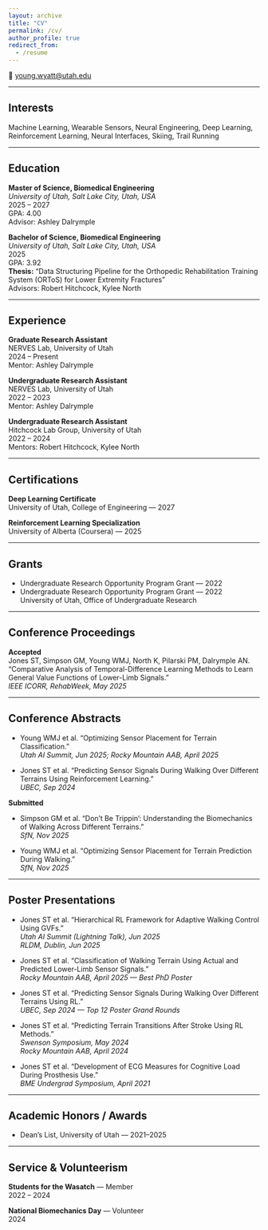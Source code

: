 ```yaml
---
layout: archive
title: "CV"
permalink: /cv/
author_profile: true
redirect_from:
  - /resume
---
```


📧 young.wyatt@utah.edu  

---

## Interests

Machine Learning, Wearable Sensors, Neural Engineering, Deep Learning, Reinforcement Learning, Neural Interfaces, Skiing, Trail Running

---

## Education

**Master of Science, Biomedical Engineering**  
_University of Utah, Salt Lake City, Utah, USA_  
2025 – 2027  
GPA: 4.00  
Advisor: Ashley Dalrymple

**Bachelor of Science, Biomedical Engineering**  
_University of Utah, Salt Lake City, Utah, USA_  
2025  
GPA: 3.92  
**Thesis:** “Data Structuring Pipeline for the Orthopedic Rehabilitation Training System (ORToS) for Lower Extremity Fractures”  
Advisors: Robert Hitchcock, Kylee North

---

## Experience

**Graduate Research Assistant**  
NERVES Lab, University of Utah  
2024 – Present  
Mentor: Ashley Dalrymple

**Undergraduate Research Assistant**  
NERVES Lab, University of Utah  
2022 – 2023  
Mentor: Ashley Dalrymple

**Undergraduate Research Assistant**  
Hitchcock Lab Group, University of Utah  
2022 – 2024  
Mentors: Robert Hitchcock, Kylee North

---

## Certifications

**Deep Learning Certificate**  
University of Utah, College of Engineering — 2027

**Reinforcement Learning Specialization**  
University of Alberta (Coursera) — 2025

---

## Grants

- Undergraduate Research Opportunity Program Grant — 2022  
- Undergraduate Research Opportunity Program Grant — 2022  
University of Utah, Office of Undergraduate Research

---

## Conference Proceedings

**Accepted**  
Jones ST, Simpson GM, Young WMJ, North K, Pilarski PM, Dalrymple AN.  
“Comparative Analysis of Temporal-Difference Learning Methods to Learn General Value Functions of Lower-Limb Signals.”  
*IEEE ICORR, RehabWeek, May 2025*

---

## Conference Abstracts

- Young WMJ et al. “Optimizing Sensor Placement for Terrain Classification.”  
  *Utah AI Summit, Jun 2025; Rocky Mountain AAB, April 2025*

- Jones ST et al. “Predicting Sensor Signals During Walking Over Different Terrains Using Reinforcement Learning.”  
  *UBEC, Sep 2024*

**Submitted**  
- Simpson GM et al. “Don’t Be Trippin’: Understanding the Biomechanics of Walking Across Different Terrains.”  
  *SfN, Nov 2025*

- Young WMJ et al. “Optimizing Sensor Placement for Terrain Prediction During Walking.”  
  *SfN, Nov 2025*

---

## Poster Presentations

- Jones ST et al. “Hierarchical RL Framework for Adaptive Walking Control Using GVFs.”  
  *Utah AI Summit (Lightning Talk), Jun 2025*  
  *RLDM, Dublin, Jun 2025*

- Jones ST et al. “Classification of Walking Terrain Using Actual and Predicted Lower-Limb Sensor Signals.”  
  *Rocky Mountain AAB, April 2025 — Best PhD Poster*

- Jones ST et al. “Predicting Sensor Signals During Walking Over Different Terrains Using RL.”  
  *UBEC, Sep 2024 — Top 12 Poster Grand Rounds*

- Jones ST et al. “Predicting Terrain Transitions After Stroke Using RL Methods.”  
  *Swenson Symposium, May 2024*  
  *Rocky Mountain AAB, April 2024*

- Jones ST et al. “Development of ECG Measures for Cognitive Load During Prosthesis Use.”  
  *BME Undergrad Symposium, April 2021*

---

## Academic Honors / Awards

- Dean’s List, University of Utah — 2021–2025

---

## Service & Volunteerism

**Students for the Wasatch** — Member  
2022 – 2024

**National Biomechanics Day** — Volunteer  
2024
